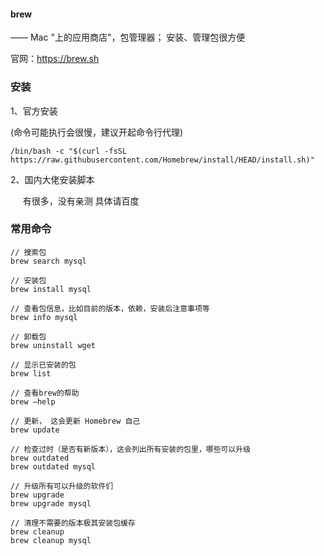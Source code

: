 #### brew

—— Mac "上的应用商店"，包管理器；  安装、管理包很方便

官网：<https://brew.sh>


### 安装

1、官方安装 &nbsp;&nbsp;&nbsp;&nbsp;<div size=2 color=#CCCCCC >(命令可能执行会很慢，建议开起命令行代理)</div>

```
/bin/bash -c "$(curl -fsSL https://raw.githubusercontent.com/Homebrew/install/HEAD/install.sh)"
```


2、国内大佬安装脚本

&nbsp;&nbsp;&nbsp;&nbsp; 有很多，没有亲测 具体请百度

### 常用命令
```
// 搜索包
brew search mysql

// 安装包
brew install mysql

// 查看包信息，比如目前的版本，依赖，安装后注意事项等
brew info mysql

// 卸载包
brew uninstall wget

// 显示已安装的包
brew list

// 查看brew的帮助
brew –help

// 更新， 这会更新 Homebrew 自己
brew update

// 检查过时（是否有新版本），这会列出所有安装的包里，哪些可以升级
brew outdated
brew outdated mysql

// 升级所有可以升级的软件们
brew upgrade
brew upgrade mysql

// 清理不需要的版本极其安装包缓存
brew cleanup
brew cleanup mysql
```
